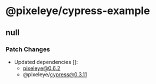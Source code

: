 # @pixeleye/cypress-example

## null

### Patch Changes

- Updated dependencies []:
  - pixeleye@0.6.2
  - @pixeleye/cypress@0.3.11
